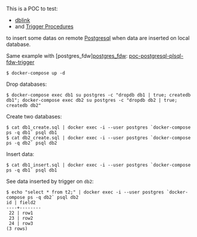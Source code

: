 This is a POC to test:

* [dblink](https://www.postgresql.org/docs/9.6/static/dblink.html)
* and [Trigger Procedures](https://www.postgresql.org/docs/9.6/static/plpgsql-trigger.html)

to insert some datas on remote [Postgresql](https://en.wikipedia.org/wiki/PostgreSQL) when data are
inserted on local database.

Same example with [postgres_fdw][postgres_fdw](https://www.postgresql.org/docs/9.6/static/postgres-fdw.html): [poc-postgresql-plsql-fdw-trigger](https://github.com/harobed/poc-postgresql-plsql-fdw-trigger)


```
$ docker-compose up -d
```

Drop databases:

```
$ docker-compose exec db1 su postgres -c "dropdb db1 | true; createdb db1"; docker-compose exec db2 su postgres -c "dropdb db2 | true; createdb db2"
```

Create two databases:

```
$ cat db1_create.sql | docker exec -i --user postgres `docker-compose ps -q db1` psql db1
$ cat db2_create.sql | docker exec -i --user postgres `docker-compose ps -q db2` psql db2
```


Insert data:

```
$ cat db1_insert.sql | docker exec -i --user postgres `docker-compose ps -q db1` psql db1
```


See data inserted by trigger on `db2`:

```
$ echo "select * from t2;" | docker exec -i --user postgres `docker-compose ps -q db2` psql db2                                                                                                                 id | field2
----+--------
 22 | row1
 23 | row2
 24 | row3
(3 rows)
```
